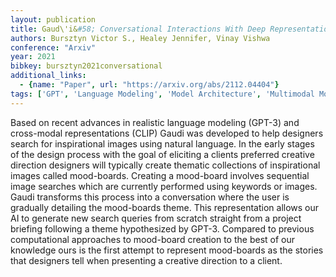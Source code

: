 ```yaml
---
layout: publication
title: Gaud\'i&#58; Conversational Interactions With Deep Representations To Generate Image Collections
authors: Bursztyn Victor S., Healey Jennifer, Vinay Vishwa
conference: "Arxiv"
year: 2021
bibkey: bursztyn2021conversational
additional_links:
  - {name: "Paper", url: "https://arxiv.org/abs/2112.04404"}
tags: ['GPT', 'Language Modeling', 'Model Architecture', 'Multimodal Models', 'Reinforcement Learning']
---
```

Based on recent advances in realistic language modeling (GPT-3) and cross-modal representations (CLIP) Gaudi was developed to help designers search for inspirational images using natural language. In the early stages of the design process with the goal of eliciting a clients preferred creative direction designers will typically create thematic collections of inspirational images called mood-boards. Creating a mood-board involves sequential image searches which are currently performed using keywords or images. Gaudi transforms this process into a conversation where the user is gradually detailing the mood-boards theme. This representation allows our AI to generate new search queries from scratch straight from a project briefing following a theme hypothesized by GPT-3. Compared to previous computational approaches to mood-board creation to the best of our knowledge ours is the first attempt to represent mood-boards as the stories that designers tell when presenting a creative direction to a client.
